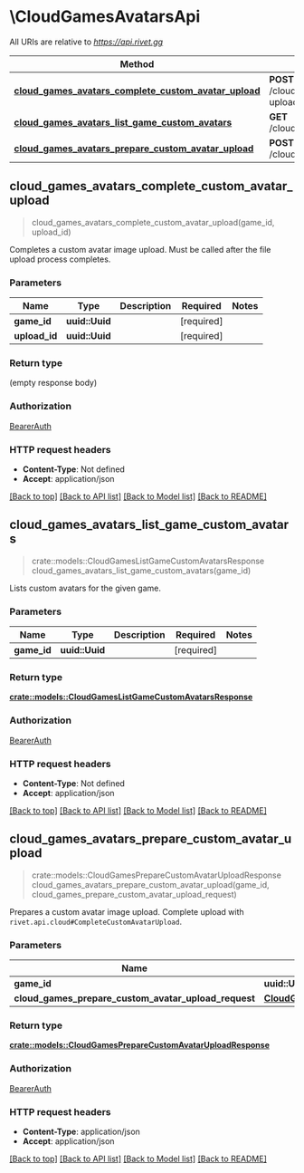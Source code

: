 # \CloudGamesAvatarsApi

All URIs are relative to *https://api.rivet.gg*

Method | HTTP request | Description
------------- | ------------- | -------------
[**cloud_games_avatars_complete_custom_avatar_upload**](CloudGamesAvatarsApi.md#cloud_games_avatars_complete_custom_avatar_upload) | **POST** /cloud/games/{game_id}/avatar-upload/{upload_id}/complete | 
[**cloud_games_avatars_list_game_custom_avatars**](CloudGamesAvatarsApi.md#cloud_games_avatars_list_game_custom_avatars) | **GET** /cloud/games/{game_id}/avatars | 
[**cloud_games_avatars_prepare_custom_avatar_upload**](CloudGamesAvatarsApi.md#cloud_games_avatars_prepare_custom_avatar_upload) | **POST** /cloud/games/{game_id}/prepare | 



## cloud_games_avatars_complete_custom_avatar_upload

> cloud_games_avatars_complete_custom_avatar_upload(game_id, upload_id)


Completes a custom avatar image upload. Must be called after the file upload process completes.

### Parameters


Name | Type | Description  | Required | Notes
------------- | ------------- | ------------- | ------------- | -------------
**game_id** | **uuid::Uuid** |  | [required] |
**upload_id** | **uuid::Uuid** |  | [required] |

### Return type

 (empty response body)

### Authorization

[BearerAuth](../README.md#BearerAuth)

### HTTP request headers

- **Content-Type**: Not defined
- **Accept**: application/json

[[Back to top]](#) [[Back to API list]](../README.md#documentation-for-api-endpoints) [[Back to Model list]](../README.md#documentation-for-models) [[Back to README]](../README.md)


## cloud_games_avatars_list_game_custom_avatars

> crate::models::CloudGamesListGameCustomAvatarsResponse cloud_games_avatars_list_game_custom_avatars(game_id)


Lists custom avatars for the given game.

### Parameters


Name | Type | Description  | Required | Notes
------------- | ------------- | ------------- | ------------- | -------------
**game_id** | **uuid::Uuid** |  | [required] |

### Return type

[**crate::models::CloudGamesListGameCustomAvatarsResponse**](CloudGamesListGameCustomAvatarsResponse.md)

### Authorization

[BearerAuth](../README.md#BearerAuth)

### HTTP request headers

- **Content-Type**: Not defined
- **Accept**: application/json

[[Back to top]](#) [[Back to API list]](../README.md#documentation-for-api-endpoints) [[Back to Model list]](../README.md#documentation-for-models) [[Back to README]](../README.md)


## cloud_games_avatars_prepare_custom_avatar_upload

> crate::models::CloudGamesPrepareCustomAvatarUploadResponse cloud_games_avatars_prepare_custom_avatar_upload(game_id, cloud_games_prepare_custom_avatar_upload_request)


Prepares a custom avatar image upload. Complete upload with `rivet.api.cloud#CompleteCustomAvatarUpload`.

### Parameters


Name | Type | Description  | Required | Notes
------------- | ------------- | ------------- | ------------- | -------------
**game_id** | **uuid::Uuid** |  | [required] |
**cloud_games_prepare_custom_avatar_upload_request** | [**CloudGamesPrepareCustomAvatarUploadRequest**](CloudGamesPrepareCustomAvatarUploadRequest.md) |  | [required] |

### Return type

[**crate::models::CloudGamesPrepareCustomAvatarUploadResponse**](CloudGamesPrepareCustomAvatarUploadResponse.md)

### Authorization

[BearerAuth](../README.md#BearerAuth)

### HTTP request headers

- **Content-Type**: application/json
- **Accept**: application/json

[[Back to top]](#) [[Back to API list]](../README.md#documentation-for-api-endpoints) [[Back to Model list]](../README.md#documentation-for-models) [[Back to README]](../README.md)

